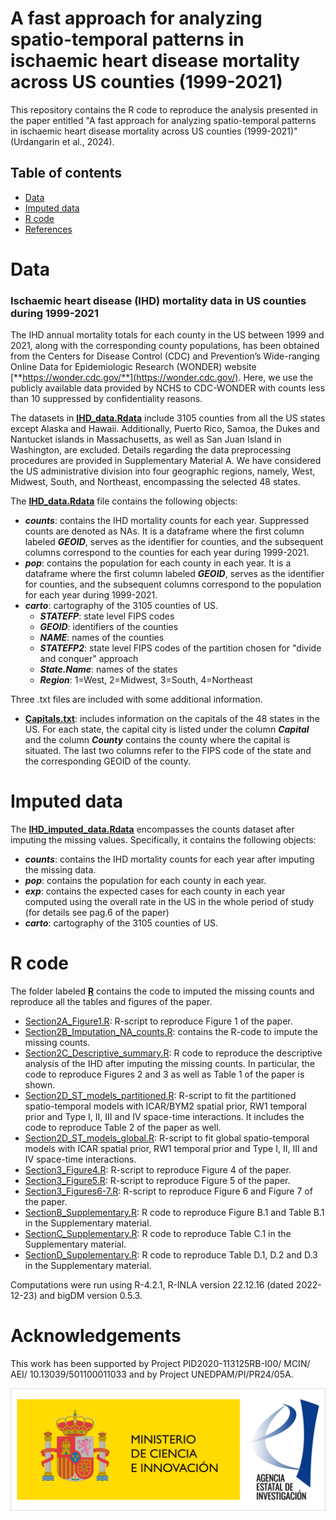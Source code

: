 # A fast approach for analyzing spatio-temporal patterns in ischaemic heart disease mortality across US counties (1999-2021)
This repository contains the R code to reproduce the analysis presented in the paper entitled "A fast approach for analyzing spatio-temporal patterns in ischaemic heart disease mortality across US counties (1999-2021)" (Urdangarin et al., 2024).

## Table of contents

- [Data](#Data)
- [Imputed data](#Imputed-Data)
- [R code](#R-code)
- [References](#References)


# Data
### Ischaemic heart disease (IHD) mortality data in US counties during 1999-2021
The IHD annual mortality totals for each county in the US between 1999 and 2021, along with the corresponding county populations, has been obtained from the Centers for Disease Control (CDC) and Prevention’s Wide-ranging Online Data for Epidemiologic Research (WONDER) website [**https://wonder.cdc.gov/**](https://wonder.cdc.gov/). Here, we use the publicly available data provided by NCHS to CDC-WONDER with counts less than 10 suppressed by confidentiality reasons.

The datasets in [**IHD_data.Rdata**](https://github.com/spatialstatisticsupna/IHD_ST_patterns/blob/main/Data/IHD_data.Rdata) include 3105 counties from all the US states except Alaska and Hawaii. Additionally, Puerto Rico, Samoa, the Dukes and Nantucket islands in Massachusetts, as well as San Juan Island in Washington, are excluded. Details regarding the data preprocessing procedures are provided in Supplementary Material A. We have considered the US administrative division into four geographic regions, namely, West, Midwest, South, and Northeast, encompassing the selected 48 states.

The [**IHD_data.Rdata**](https://github.com/spatialstatisticsupna/IHD_ST_patterns/blob/main/Data/IHD_data.Rdata) file contains the following objects:
  - **_counts_**: contains the IHD mortality counts for each year. Suppressed counts are denoted as NAs. It is a dataframe where the first column labeled **_GEOID_**, serves as the identifier for counties, and the subsequent columns correspond to the counties for each year during 1999-2021.
  - **_pop_**: contains the population for each county in each year. It is a dataframe where the first column labeled **_GEOID_**, serves as the identifier for counties, and the subsequent columns correspond to the population for each year during 1999-2021.
  - **_carto_**: cartography of the 3105 counties of US.
    - **_STATEFP_**: state level FIPS codes
    - **_GEOID_**: identifiers of the counties
    - **_NAME_**: names of the counties
    - **_STATEFP2_**: state level FIPS codes of the partition chosen for "divide and conquer" approach
    - **_State.Name_**: names of the states
    - **_Region_**: 1=West, 2=Midwest, 3=South, 4=Northeast
   
 Three .txt files are included with some additional information. 
 - [**Capitals.txt**](https://github.com/spatialstatisticsupna/IHD_ST_patterns/blob/main/Data/Capitals.txt): includes information on the capitals of the 48 states in the US. For each state, the capital city is listed under the column **_Capital_** and the column **_County_** contains the county where the capital is situated. The last two columns refer to the FIPS code of the state and the corresponding GEOID of the county.


 
# Imputed data
The [**IHD_imputed_data.Rdata**](https://github.com/spatialstatisticsupna/IHD_ST_patterns/blob/main/Imputed_data/IHD_imputed_data.Rdata) encompasses the counts dataset after imputing the missing values. Specifically, it contains the following objects:
  - **_counts_**: contains the IHD mortality counts for each year after imputing the missing data.
  - **_pop_**: contains the population for each county in each year.
  - **_exp_**: contains the expected cases for each county in each year computed using the overall rate in the US in the whole period of study (for details see pag.6 of the paper)
  - **_carto_**: cartography of the 3105 counties of US.

# R code

The folder labeled [**R**](https://github.com/spatialstatisticsupna/IHD_ST_patterns/tree/main/R) contains the code to imputed the missing counts and reproduce all the tables and figures of the paper.
- [Section2A_Figure1.R](https://github.com/spatialstatisticsupna/IHD_ST_patterns/blob/main/R/Section2A_Figure1.R): R-script to reproduce Figure 1 of the paper.
- [Section2B_Imputation_NA_counts.R](https://github.com/spatialstatisticsupna/IHD_ST_patterns/blob/main/R/Section2B_Imputation_NA_counts.R): contains the R-code to impute the missing counts.
- [Section2C_Descriptive_summary.R](https://github.com/spatialstatisticsupna/IHD_ST_patterns/blob/main/R/Section2C_Descriptive_summary.R): R code to reproduce the descriptive analysis of the IHD after imputing the missing counts. In particular, the code to reproduce Figures 2 and 3 as well as Table 1 of the paper is shown.
- [Section2D_ST_models_partitioned.R](https://github.com/spatialstatisticsupna/IHD_ST_patterns/blob/main/R/Section2D_ST_models_partitioned.R): R-script to fit the partitioned spatio-temporal models with ICAR/BYM2 spatial prior, RW1 temporal prior and Type I, II, III and IV space-time interactions. It includes the code to reproduce Table 2 of the paper as well.
- [Section2D_ST_models_global.R](https://github.com/spatialstatisticsupna/IHD_ST_patterns/blob/main/R/Section2D_ST_models_global.R): R-script to fit global spatio-temporal models with ICAR spatial prior, RW1 temporal prior and Type I, II, III and IV space-time interactions.
- [Section3_Figure4.R](https://github.com/spatialstatisticsupna/IHD_ST_patterns/blob/main/R/Section3_Figure4.R): R-script to reproduce Figure 4 of the paper.
- [Section3_Figure5.R](https://github.com/spatialstatisticsupna/IHD_ST_patterns/blob/main/R/Section3_Figure5.R): R-script to reproduce Figure 5 of the paper.
- [Section3_Figures6-7.R](https://github.com/spatialstatisticsupna/IHD_ST_patterns/blob/main/R/Section3_Figures6-7.R): R-script to reproduce Figure 6 and Figure 7 of the paper.
- [SectionB_Supplementary.R](https://github.com/spatialstatisticsupna/IHD_ST_patterns/blob/main/R/SectionB_Supplementary.R):  R code to reproduce Figure B.1 and Table B.1 in the Supplementary material.
- [SectionC_Supplementary.R](https://github.com/spatialstatisticsupna/IHD_ST_patterns/blob/main/R/SectionC_Supplementary.R):  R code to reproduce Table C.1 in the Supplementary material.
- [SectionD_Supplementary.R](https://github.com/spatialstatisticsupna/IHD_ST_patterns/blob/main/R/SectionD_Supplementary.R):  R code to reproduce Table D.1, D.2 and D.3 in the Supplementary material.
  
Computations were run using R-4.2.1, R-INLA version 22.12.16 (dated 2022-12-23) and bigDM version 0.5.3.


# Acknowledgements
This work has been supported by Project PID2020-113125RB-I00/ MCIN/ AEI/ 10.13039/501100011033 and by Project UNEDPAM/PI/PR24/05A.

![image](https://github.com/spatialstatisticsupna/Comparing-R-INLA-and-NIMBLE/blob/main/micin-aei.jpg)

